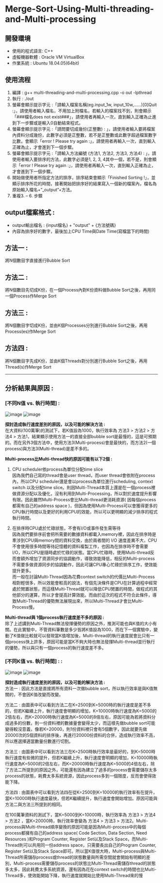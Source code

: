 # Merge-Sort-Using-Multi-threading-and-Multi-processing

## 開發環境
- 使用的程式語言: C++
- 虛擬機器軟體 : Oracle VM VirtualBox
- 作業系統 : Ubuntu 18.04.05(64bit)

## 使用流程
1. 編譯 : g++ multi-threading-and-multi-processing.cpp -o out -lpthread
2. 執行 : ./out
3. 螢幕會顯示提示字元 :「請輸入檔案名稱(eg.input_1w, input_10w,......)[0]Quit :」，請使用者輸入檔名，不用加上附檔名，若輸入的檔案找不到，則會顯示「###檔名does not exist###」，請使用者再輸入一次，直到輸入正確為止進到下一步驟或是輸入0自動結束程式。
4. 螢幕會顯示提示字元 :「請問要切成幾份(正整數) : 」，請使用者輸入要將檔案內資料分成幾份，此數字必須是正整數，若不是正整數或此數字超過檔案數字比數，會顯示「error ! Please try again :」，請使用者再輸入一次，直到輸入正確為止，才會進到下一個步驟。
5. 螢幕會顯示提示字元 :「請輸入方法編號 (方法1, 方法2, 方法3, 方法4) :  」，請使用者輸入要排序的方法，此數字必須是1, 2, 3, 4其中一個，若不是，則會顯示「error ! Please try again :」，請使用者再輸入一次，直到輸入正確為止，才會進到下一個步驟。
6. 開始做使用者所指定方法的排序，排序結束會顯示「Finished Sorting !」，並顯示排序所花的時間，接著開始把排序好的結果寫入一個新的檔案內，檔名為原始輸入檔名+”_output”+方法。
7. 重複3. – 6. 步驟

## output檔案格式 : 
- output輸出檔名 : {input檔名} + "output" + {方法號碼}
- 內容為排序好的數字，最後加上CPU Time與Date Time(寫檔當下的時間)

## 方法一 : 
將N個數目字直接進行Bubble Sort

## 方法二 :
將N個數目先切成K份，在一個Process內對K份資料做Bubble Sort之後，再用同一個Process作Merge Sort

## 方法三 : 
將N個數目字切成K份，並由K個Processes分別進行Bubble Sort之後，再用Process(es)作Merge Sort

## 方法四 : 
將N個數目字先成K份，並由K個Threads對分別進行Bubble Sort之後，再用Thread(s)作Merge Sort

---
## 分析結果與原因 : 
### **[不同N值 vs. 執行時間] :**  
![image](https://github.com/YunTing-Lee/Merge-Sort-Using-Multi-threading-and-Multi-processing/blob/main/Picture/Time%20spent%20in%20different%20methods%20for%20different%20numbers%20of%20data(K%3D1000).png)
![image](https://github.com/YunTing-Lee/Merge-Sort-Using-Multi-threading-and-Multi-processing/blob/main/Picture/line%20chart%20_time%20spent%20in%20different%20methods%20for%20different%20numbers%20of%20data(K%3D1000).png)

**探討造成執行速度差別的原因，以及可能的解決方法 :**  
在大資料(100萬筆)的測試下，若K值設為1000，執行效率為 方法3 > 方法2 > 方法4 > 方法1，結果顯示使用方法一的直接全部bubble sort是最慢的，這是可預期的。而在另外3個方法中，使用方法3(Multi-process)會是最快的，而方法2(一個process)與方法3(Multi-thread)是差不多的。


**Multi-process比Multi-thread快的原因可能有以下2個 :**
1. CPU scheduler依process為單位分配time slice  
	因為我們自己寫的thread會是user thread，而user thread會依附在process內，所以CPU scheduler還是會以process為單位進行scheduling, context switch 以及分配time slice。則因Multi-Thread本質上還是在一個process裡做資源分配以及優化，沒有利用到Multi-Processing，所以對於速度提升影響有限。因此雖然Multi-Process會比Multi-thread更消耗資源( 因每個process都需有自己的address space )，但因為使用Multi-Process可以會獲得更多的 CPU執行時間以及更好的利用CPU的效能，所以可以更明顯的減少排序的程式執行時間。

2. 在排序時CPU處於忙碌狀態，不會有I/O或事件發生需等待  
	因為我們要排序前會把所需要的數據資料都載入memory裡，因此在排序時是牽涉到CPU與memory間的資料交換，由於兩者間的 I/O 速度差異不大，CPU不會使用很多時間等待記憶體的資料複製工作，也因為在排序時不會需要I/O，所以CPU是隨時處於忙碌的狀態。當CPU忙碌時，使用Multi-thread反而會額外增加了資源同步的協調動作，導致效能降低，相反的Multi-process不需要多做資源同步的協調動作，因此可讓CPU專心忙碌於排序工作，使效能提升更多。  
	而一般在討論Multi-Thread因為花費context switch的代價比Multi-Process相對輕很多，所以效能會較高的說法，有個先決條件是CPU在計算過程中經常處於閒置狀態，而這樣Multi-Thread就可以降低CPU閒置的時間，做程式的其他部分的運算，所以才會提高計算效能。而由於這次的程式不符合此條件，導致Multi-Thread的優勢無法展現出來，所以Multi-Thread才會比Multi-Process慢。  

**Multi-thread與 1個process執行速度差不多的原因 :**  
除了上述講到Multi-Thread無法發揮優勢的原因之外，推測可能也與K值的大小有關。在此實驗中，不管資料筆數是多少皆將K值設為1000，而在下一個實驗中，變動了K值做比較就可以發現當K值增加後，Multi-thread的執行速度就會比只有一個process快上許多，原因可能是當K不夠大時也無法發揮Multi-thread並行執行的優勢，所以與只有一個process的執行速度差不多。

### **[不同K值 vs. 執行時間] : :**  
![image](https://github.com/YunTing-Lee/Merge-Sort-Using-Multi-threading-and-Multi-processing/blob/main/Picture/Time%20spent%20in%20different%20value%20of%20K%20for%201%20million%20data.png)
![image](https://github.com/YunTing-Lee/Merge-Sort-Using-Multi-threading-and-Multi-processing/blob/main/Picture/line%20chart_Time%20spent%20in%20different%20value%20of%20K%20for%201%20million%20data.png)

**探討造成執行速度差別的原因，以及可能的解決方法 :**  
方法一 : 因此方法是直接將所有資料一次做bubble sort，所以執行效率是與K值無關的，不會因K值改變而改變。  

方法二 : 由圖表中可以看到方法二在K=2500到K=5000時的執行速度是差不多的，但若K繼續上升，執行速度會明顯的增加，K=10000時執行速度為K=5000的2倍左右，而K=20000時執行速度為K=5000的8倍左右，原因可能為若將資料分成過多的份數，則一份資料裡的數據量會變得太少，而這樣先做bubble sort可能變得較沒意義，像若K=20000，則1份資料裡只會有5個數字，因此就要先做20000次的5個資料的排序後，再進行20000份資料的合併，造成執行效率不高，所以應選擇適當數量份數進行切割。  

方法三 : 由圖表中可以看到方法三在K=2500時執行效率是最好的，到K=5000時執行速度有些微的提升，但若K繼續上升，執行速度會明顯的增加，K=10000時執行速度為K=5000的2倍左右，而K=20000時執行速度為K=5000的4倍左右，除了方法二所提到的原因之外，可能還有因為建立了過多的process會需要儲存太多process的狀態，耗費太多系統資源，因此process多到一個限度，反而會使得效能下降。  

方法四 : 由圖表中可以看到方法四在從K=2500到K=10000的執行效率有在提升，當K=10000時執行速度最快，但若K繼續提升，執行速度會開始增加。原因可能與方法二與方法三所提到的相同。      

在100萬筆資料的測試下，當K=5000到K=10000時，執行效率為 方法3 > 方法4 > 方法2 ，當K=20000時，執行效率會變為 方法4 > 方法3 > 方法2。Multi-process與Multi-thread順序變換的原因可能是因為Multi-process中的每個process都擁有自己的address space( Code Section, Data Section, Need Resources )和Program Counter, Register Set以及Stack Space，而Multi-Thread則可以共用同一份address space，只需要長出自己的Program Counter, Register Set以及Stack Space即可。所以當K值很大時，Multi-process與Multi-Thread所需儲存process或thread的狀態數量與所需空間就會開始有明顯的差別，Multi-process需要儲存process的狀態比Multi-Thread需儲存thread的狀態多太多，因此耗費太多系統資源，還有因為花在context switch的時間也比Multi-Thread多，使效能開始下降，執行速度就開始比使用Multi-Thread來的慢
